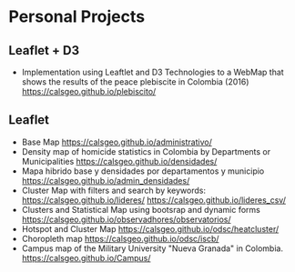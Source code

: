 # Personal Projects

## Leaflet +  D3
* Implementation using Leaftlet and D3 Technologies to a WebMap that shows the results of the peace plebiscite in Colombia (2016)  <https://calsgeo.github.io/plebiscito/>

## Leaflet
* Base Map <https://calsgeo.github.io/administrativo/>
* Density map of homicide statistics in Colombia by Departments or Municipalities <https://calsgeo.github.io/densidades/>
* Mapa hibrido base y densidades por departamentos y municipio <https://calsgeo.github.io/admin_densidades/>
* Cluster Map with filters and search by keywords:  <https://calsgeo.github.io/lideres/> <https://calsgeo.github.io/lideres_csv/>
* Clusters and Statistical Map using bootsrap and dynamic forms <https://calsgeo.github.io/observadhores/observatorios/>
* Hotspot and Cluster Map <https://calsgeo.github.io/odsc/heatcluster/>
* Choropleth map <https://calsgeo.github.io/odsc/iscb/>
* Campus map of the Military University "Nueva Granada" in Colombia. <https://calsgeo.github.io/Campus/>
